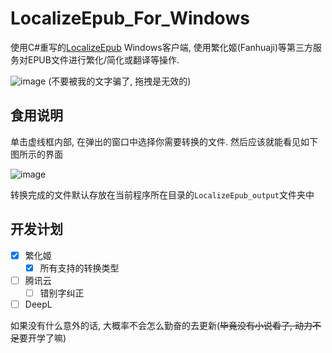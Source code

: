 # LocalizeEpub_For_Windows

使用C#重写的[LocalizeEpub](https://github.com/wsndshx/LocalizeEpub) Windows客户端, 使用繁化姬(Fanhuaji)等第三方服务对EPUB文件进行繁化/简化或翻译等操作.

![image](https://user-images.githubusercontent.com/7829265/155725243-e31d3432-b415-4c6d-a175-287809bb842e.png)
(不要被我的文字骗了, 拖拽是无效的)

## 食用说明

单击虚线框内部, 在弹出的窗口中选择你需要转换的文件. 然后应该就能看见如下图所示的界面

![image](https://user-images.githubusercontent.com/7829265/155727562-b7bdc53e-e85f-4012-989c-8c5c60ccd801.png)

转换完成的文件默认存放在当前程序所在目录的`LocalizeEpub_output`文件夹中

## 开发计划

- [x] 繁化姬
  - [x] 所有支持的转换类型
- [ ] 腾讯云
  - [ ] 错别字纠正
- [ ] DeepL

如果没有什么意外的话, 大概率不会怎么勤奋的去更新(~~毕竟没有小说看了, 动力不足~~要开学了嘛)
